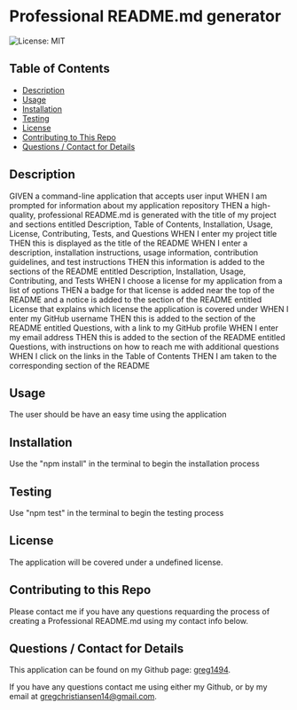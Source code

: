 # Professional README.md generator
  ![License: MIT](https://img.shields.io/badge/License-MIT-yellow.svg)

  ## Table of Contents
  * [Description](#description)
  * [Usage](#usage)
  * [Installation](#installation)
  * [Testing](#testing)
  * [License](#license)
  * [Contributing to This Repo](#contributefaq)
  * [Questions / Contact for Details](#questions)

  <a name='description'></a>
  ## Description
  GIVEN a command-line application that accepts user input
  WHEN I am prompted for information about my application repository
  THEN a high-quality, professional README.md is generated with the title of my project and sections entitled Description, Table of Contents, Installation, Usage, License,         Contributing, Tests, and Questions
  WHEN I enter my project title
  THEN this is displayed as the title of the README
  WHEN I enter a description, installation instructions, usage information, contribution guidelines, and test instructions
  THEN this information is added to the sections of the README entitled Description, Installation, Usage, Contributing, and Tests
  WHEN I choose a license for my application from a list of options
  THEN a badge for that license is added near the top of the README and a notice is added to the section of the README entitled License that explains which license the             application is covered under
  WHEN I enter my GitHub username
  THEN this is added to the section of the README entitled Questions, with a link to my GitHub profile
  WHEN I enter my email address
  THEN this is added to the section of the README entitled Questions, with instructions on how to reach me with additional questions
  WHEN I click on the links in the Table of Contents
  THEN I am taken to the corresponding section of the README

  <a name='usefaq'></a>
  ## Usage
  The user should be have an easy time using the application

  <a name='install'></a>
  ## Installation
  Use the "npm install" in the terminal to begin the installation process

  <a name='test'></a>
  ## Testing
  Use "npm test" in the terminal to begin the testing process

  <a name='license'></a>
  ## License
  The application will be covered under a undefined license.

  <a name='contributefaq'></a>
  ## Contributing to this Repo
  Please contact me if you have any questions requarding the process of creating a Professional README.md using my contact info below.

  <a name='questions'></a>
  ## Questions / Contact for Details
  This application can be found on my Github page: [greg1494](https://github.com/greg1494).

  If you have any questions contact me using either my Github, or by my email at [gregchristiansen14@gmail.com](gregchristiansen14@gmail.com).
  
